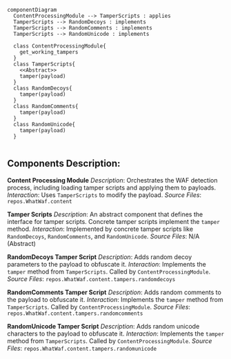 ```mermaid
componentDiagram
  ContentProcessingModule --> TamperScripts : applies
  TamperScripts --> RandomDecoys : implements
  TamperScripts --> RandomComments : implements
  TamperScripts --> RandomUnicode : implements

  class ContentProcessingModule{
    get_working_tampers
  }
  class TamperScripts{
    <<Abstract>>
    tamper(payload)
  }
  class RandomDecoys{
    tamper(payload)
  }
  class RandomComments{
    tamper(payload)
  }
  class RandomUnicode{
    tamper(payload)
  }


```

## Components Description:

**Content Processing Module**
*Description*: Orchestrates the WAF detection process, including loading tamper scripts and applying them to payloads.
*Interaction*: Uses `TamperScripts` to modify the payload.
*Source Files*: `repos.WhatWaf.content`

**Tamper Scripts**
*Description*: An abstract component that defines the interface for tamper scripts. Concrete tamper scripts implement the `tamper` method.
*Interaction*: Implemented by concrete tamper scripts like `RandomDecoys`, `RandomComments`, and `RandomUnicode`.
*Source Files*: N/A (Abstract)

**RandomDecoys Tamper Script**
*Description*: Adds random decoy parameters to the payload to obfuscate it.
*Interaction*: Implements the `tamper` method from `TamperScripts`. Called by `ContentProcessingModule`.
*Source Files*: `repos.WhatWaf.content.tampers.randomdecoys`

**RandomComments Tamper Script**
*Description*: Adds random comments to the payload to obfuscate it.
*Interaction*: Implements the `tamper` method from `TamperScripts`. Called by `ContentProcessingModule`.
*Source Files*: `repos.WhatWaf.content.tampers.randomcomments`

**RandomUnicode Tamper Script**
*Description*: Adds random unicode characters to the payload to obfuscate it.
*Interaction*: Implements the `tamper` method from `TamperScripts`. Called by `ContentProcessingModule`.
*Source Files*: `repos.WhatWaf.content.tampers.randomunicode`
